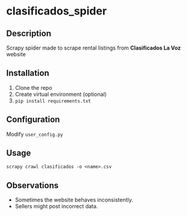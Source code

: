 # clasificados_spider
## Description
Scrapy spider made to scrape rental listings from **Clasificados La Voz** website 

## Installation
1. Clone the repo
2. Create virtual environment (optional)
3. `pip install requirements.txt`

## Configuration
Modify `user_config.py`

## Usage
```scrapy crawl clasificados -o <name>.csv```

## Observations
- Sometimes the website behaves inconsistently.
- Sellers might post incorrect data.
